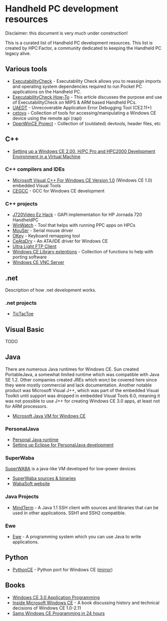 # Handheld PC development resources

Disclaimer: this document is very much under construction!

This is a curated list of Handheld PC development resources. This list is created by HPC:Factor, a community dedicated to keeping the Handheld PC legacy alive.

## Various tools

* [ExecutabilityCheck](https://www.hpcfactor.com/downloads/details.asp?r={40A26F4C-E4AC-41C9-81A1-1D81B4C41A0E}) - Executability Check allows you to reassign imports and operating system dependencies required to run Pocket PC applications on the Handheld PC.
* [ExecutabilityCheck How-To](https://www.hpcfactor.com/support/cesd/s/0128.asp) - This article discusses the purpose and use of ExecutabilityCheck on MIPS & ARM based Handheld PCs.
* [UAEDT](https://www.hpcfactor.com/scl/453/Harald-Ren_Flasch/UAEDT/version_3.3) - Unrecoverable Application Error Debugging Tool (CE2.11+)
* [cetoys](https://sourceforge.net/projects/cetoys/) - Collection of tools for accessing/manipulating a Windows CE device using the remote api (rapi)
* [OpenWinCE Project](https://sourceforge.net/projects/openwince/files/) - Collection of (outdated) devtools, header files, etc

## C++

* [Setting up a Windows CE 2.00, H/PC Pro and HPC2000 Development Environment in a Virtual Machine](https://www.hpcfactor.com/support/cesd/d/0009.asp)

### C++ compilers and IDEs
* [Microsoft Visual C++ For Windows CE Version 1.0](https://archive.org/details/msvcceu.100) (Windows CE 1.0)
embedded Visual Tools
* [CEGCC](https://sourceforge.net/projects/cegcc/) - GCC for Windows CE development

### C++ projects
* [J720Video Ez Hack](https://github.com/battlecoder/ancient_hpc_stuff/tree/master/J720Video_ez_hack) - GAPI implementation for HP Jornada 720 HandheldPC
* [WinWatch](https://github.com/battlecoder/ancient_hpc_stuff/tree/master/WinWatch) - Tool that helps with running PPC apps on HPCs
* [MouSer](https://github.com/battlecoder/ancient_hpc_stuff/tree/master/mouser) - Serial mouse driver
* [OKey](https://github.com/battlecoder/ancient_hpc_stuff/tree/master/okey) - Keyboard remapping tool
* [CeAtaDrv](https://sourceforge.net/projects/ceatadrv/) - An ATA/IDE driver for Windows CE
* [Ultra Light FTP Client](https://sourceforge.net/projects/ultralightftpc/files/version%201.0/)
* [Windows CE Library extentions](https://sourceforge.net/projects/wcelibcex/) - Collection of functions to help with porting software
* [Windows CE VNC Server](https://sourceforge.net/projects/wincevncsvr/files/wincevncsvr/cevncsvr-0.1/)

## .net

Description of how .net development works.

### .net projects
* [TicTacToe](https://github.com/HPC-Factor/TicTacToe)

## Visual Basic

TODO

## Java

There are numerous Java runtimes for Windows CE. Sun created PortableJava, a somewhat limited runtime which was compatible with Java SE 1.2. Other companies created JREs which won;t be covered here since they were mostly commercial and lack documentation.
Another notable product was Microsoft Visual J++, which was part of the embedded Visual Toolkit until support was dropped in embedded Visual Tools 6.0, meaning it was not possible to use J++ for creating Windows CE 3.0 apps, at least not for ARM processors.

* [Microsoft Java VM for Windows CE](https://www.hpcfactor.com/scl/1044/Microsoft_Corporation/Microsoft_Virtual_Machine_for_Java_MSVM/version_1.0.0.0)

### PersonalJava

* [Personal Java runtime](https://www.hpcfactor.com/scl/842/Sun_Microsystems/Personal_JAVA_Virtual_Machine/version_1.0) 
* [Setting up Eclipse for PersonalJava development](http://www.ohnitsch.net/2014/05/03/personaljava-tutorial/)

### SuperWaba
[SuperWABA](https://en.wikipedia.org/wiki/SuperWaba) is a java-like VM developed for low-power devices
* [SuperWaba sources & binaries](https://sourceforge.net/projects/superwaba/files/VM/Release%204.50a/)
* [WabaSoft website](http://web.archive.org/web/20070205081050/http://www.wabasoft.com/howto.shtml)

### Java Projects

* [MindTerm](https://www.hpcfactor.com/scl/1072/Appgate/MindTerm_SSH_Client/version_2.4.2) - A Java 1.1 SSH client with sources and libraries that can be used in other applications. SSH1 and SSH2 compatible.

### Ewe
* [Ewe](https://www.hpcfactor.com/scl/7/Eve_Soft/Ewe_Virtual_Machine/version_1.49) - A programming system which you can use Java to write applications.

## Python
* [PythonCE](http://pythonce.sourceforge.net/) - Python port for Windows CE ([mirror](https://www.hpcfactor.com/scl/1073/PythonCE/Python/version_2.3.4))


## Books

* [Windows CE 3.0 Application Programming](https://books.google.com/books?id=AF5Lr5HA5UEC)
* [Inside Microsoft Windows CE](https://books.google.nl/books/about/Inside_Microsoft_Windows_CE.html?id=Rsu7AAAACAAJ&redir_esc=y) - A book discussing history and technical decisions of Windows CE 1.0-2.11
* [Sams Windows CE Programming in 24 hours](https://books.google.co.jp/books?id=hzzkPgAACAAJ)
